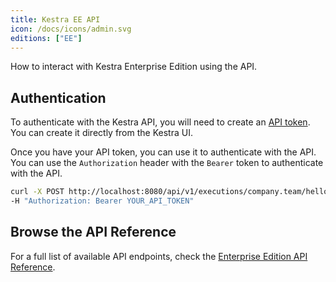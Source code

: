 ```yaml
---
title: Kestra EE API
icon: /docs/icons/admin.svg
editions: ["EE"]
---
```


How to interact with Kestra Enterprise Edition using the API.


## Authentication

To authenticate with the Kestra API, you will need to create an [API token](../../06.enterprise/03.auth-users/api-tokens.md). You can create it directly from the Kestra UI.

Once you have your API token, you can use it to authenticate with the API. You can use the `Authorization` header with the `Bearer` token to authenticate with the API.

```bash
curl -X POST http://localhost:8080/api/v1/executions/company.team/hello_world \
-H "Authorization: Bearer YOUR_API_TOKEN"
```

## Browse the API Reference

For a full list of available API endpoints, check the [Enterprise Edition API Reference](../../api-reference/enterprise.md).
